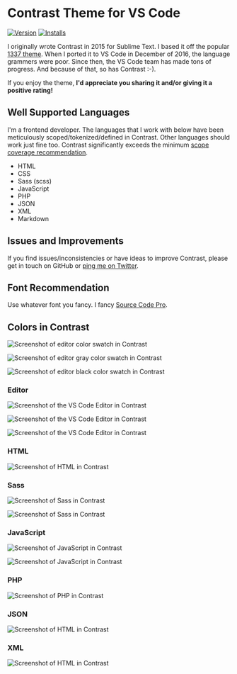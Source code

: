 # Contrast Theme for VS Code

[![Version](https://vsmarketplacebadge.apphb.com/version-short/johndugan.contrast-theme.svg)](https://marketplace.visualstudio.com/items?itemName=johndugan.contrast-theme) [![Installs](https://vsmarketplacebadge.apphb.com/installs/johndugan.contrast-theme.svg)](https://marketplace.visualstudio.com/items?itemName=johndugan.contrast-theme)

I originally wrote Contrast in 2015 for Sublime Text. I based it off the popular [1337 theme](https://colorsublime.github.io/themes/1337/). When I ported it to VS Code in December of 2016, the language grammers were poor. Since then, the VS Code team has made tons of progress. And because of that, so has Contrast :-).

If you enjoy the theme, **I'd appreciate you sharing it and/or giving it a positive rating!**

## Well Supported Languages

I'm a frontend developer. The languages that I work with below have been meticulously scoped/tokenized/defined in Contrast. Other languages should work just fine too. Contrast significantly exceeds the minimum [scope coverage recommendation](https://www.sublimetext.com/docs/3/scope_naming.html#color_schemes).

- HTML
- CSS
- Sass (scss)
- JavaScript
- PHP
- JSON
- XML
- Markdown

## Issues and Improvements

If you find issues/inconsistencies or have ideas to improve Contrast, please get in touch on GitHub or [ping me on Twitter](https://twitter.com/John_Dugan "John Dugan's Twitter profile").

## Font Recommendation

Use whatever font you fancy. I fancy [Source Code Pro](https://fonts.google.com/specimen/Source+Code+Pro "Source Code Pro on Google Fonts").

## Colors in Contrast

![Screenshot of editor color swatch in Contrast](images/swatch_colors.png?raw=true "Editor color swatch in Contrast")

![Screenshot of editor gray color swatch in Contrast](images/swatch_grays.png?raw=true "Editor gray color swatch in Contrast")

![Screenshot of editor black color swatch in Contrast](images/swatch_blacks.png?raw=true "Editor black color swatch in Contrast")

### Editor

![Screenshot of the VS Code Editor in Contrast](images/editor_01.png?raw=true "Editor with sidebar open in Contrast")

![Screenshot of the VS Code Editor in Contrast](images/editor_02.png?raw=true "Multiple editors in Contrast")

![Screenshot of the VS Code Editor in Contrast](images/editor_03.png?raw=true "Find feature in Contrast")

### HTML

![Screenshot of HTML in Contrast](images/html_01.png?raw=true "HTML in Contrast")

### Sass

![Screenshot of Sass in Contrast](images/sass_01.png?raw=true "Sass in Contrast")

![Screenshot of Sass in Contrast](images/sass_02.png?raw=true "Sass in Contrast")

### JavaScript

![Screenshot of JavaScript in Contrast](images/javascript_01.png?raw=true "JavaScript in Contrast")

![Screenshot of JavaScript in Contrast](images/javascript_02.png?raw=true "JavaScript in Contrast")

### PHP

![Screenshot of PHP in Contrast](images/php_01.png?raw=true "PHP in Contrast")

### JSON

![Screenshot of HTML in Contrast](images/json_01.png?raw=true "HTML in Contrast")

### XML

![Screenshot of HTML in Contrast](images/xml_01.png?raw=true "HTML in Contrast")
